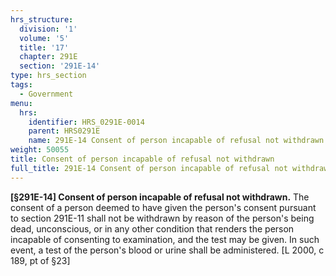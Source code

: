 ```yaml
---
hrs_structure:
  division: '1'
  volume: '5'
  title: '17'
  chapter: 291E
  section: '291E-14'
type: hrs_section
tags:
  - Government
menu:
  hrs:
    identifier: HRS_0291E-0014
    parent: HRS0291E
    name: 291E-14 Consent of person incapable of refusal not withdrawn
weight: 50055
title: Consent of person incapable of refusal not withdrawn
full_title: 291E-14 Consent of person incapable of refusal not withdrawn
---
```

**[§291E-14] Consent of person incapable of refusal not withdrawn.** The consent of a person deemed to have given the person's consent pursuant to section 291E-11 shall not be withdrawn by reason of the person's being dead, unconscious, or in any other condition that renders the person incapable of consenting to examination, and the test may be given. In such event, a test of the person's blood or urine shall be administered. [L 2000, c 189, pt of §23]